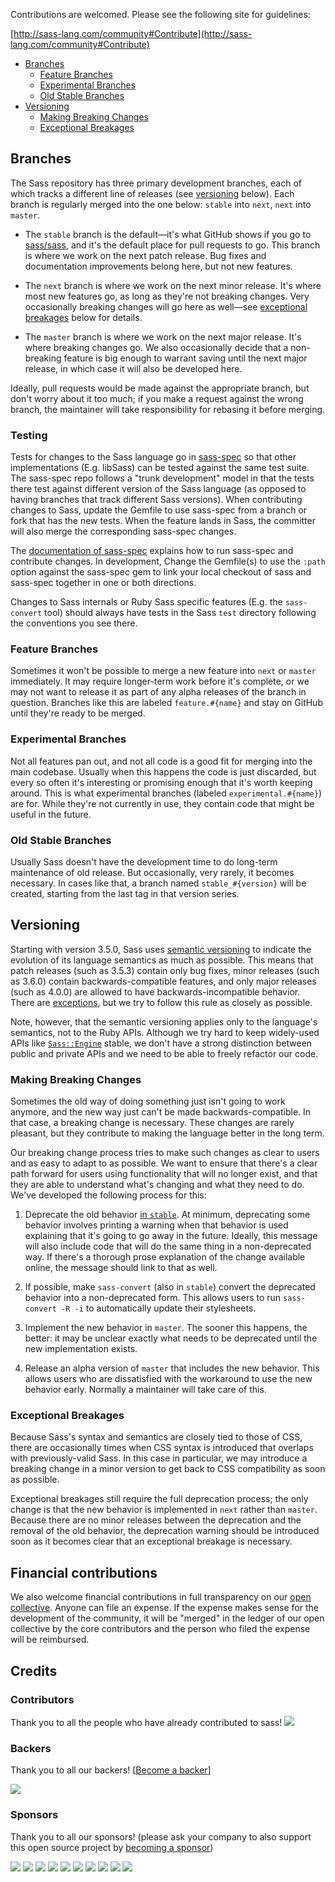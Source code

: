 Contributions are welcomed. Please see the following site for guidelines:

[http://sass-lang.com/community#Contribute](http://sass-lang.com/community#Contribute)

* [Branches](#main-development-branches)
  * [Feature Branches](#feature-branches)
  * [Experimental Branches](#experimental-branches)
  * [Old Stable Branches](#old-stable-branches)
* [Versioning](#versioning)
  * [Making Breaking Changes](#making-breaking-changes)
  * [Exceptional Breakages](#exceptional-breakages)

## Branches

The Sass repository has three primary development branches, each of which tracks
a different line of releases (see [versioning](#versioning) below). Each branch
is regularly merged into the one below: `stable` into `next`, `next` into
`master`.

* The `stable` branch is the default—it's what GitHub shows if you go to
  [sass/sass](https://github.com/sass/sass), and it's the default place for pull
  requests to go. This branch is where we work on the next patch release. Bug
  fixes and documentation improvements belong here, but not new features.

* The `next` branch is where we work on the next minor release. It's where most
  new features go, as long as they're not breaking changes. Very occasionally
  breaking changes will go here as well—see
  [exceptional breakages](#exceptional-breakages) below for details.

* The `master` branch is where we work on the next major release. It's where
  breaking changes go. We also occasionally decide that a non-breaking feature
  is big enough to warrant saving until the next major release, in which case it
  will also be developed here.

Ideally, pull requests would be made against the appropriate
branch, but don't worry about it too much; if you make a request against the
wrong branch, the maintainer will take responsibility for rebasing it before
merging.

### Testing

Tests for changes to the Sass language go in
[sass-spec](https://github.com/sass/sass-spec) so that other
implementations (E.g. libSass) can be tested against the same test
suite. The sass-spec repo follows a "trunk development" model in that
the tests there test against different version of the Sass language (as
opposed to having branches that track different Sass versions). When
contributing changes to Sass, update the Gemfile to use sass-spec from a
branch or fork that has the new tests. When the feature lands in Sass,
the committer will also merge the corresponding sass-spec changes.

The [documentation of
sass-spec](https://github.com/sass/sass-spec/blob/master/README.md)
explains how to run sass-spec and contribute changes. In development,
Change the Gemfile(s) to use the `:path` option against the sass-spec gem
to link your local checkout of sass and sass-spec together in one or
both directions.

Changes to Sass internals or Ruby Sass specific features (E.g.
the `sass-convert` tool) should always have tests in the Sass `test`
directory following the conventions you see there.

### Feature Branches

Sometimes it won't be possible to merge a new feature into `next` or `master`
immediately. It may require longer-term work before it's complete, or we may not
want to release it as part of any alpha releases of the branch in question.
Branches like this are labeled `feature.#{name}` and stay on GitHub until
they're ready to be merged.

### Experimental Branches

Not all features pan out, and not all code is a good fit for merging into the
main codebase. Usually when this happens the code is just discarded, but every
so often it's interesting or promising enough that it's worth keeping around.
This is what experimental branches (labeled `experimental.#{name}`) are for.
While they're not currently in use, they contain code that might be useful in
the future.

### Old Stable Branches

Usually Sass doesn't have the development time to do long-term maintenance of
old release. But occasionally, very rarely, it becomes necessary. In cases like
that, a branch named `stable_#{version}` will be created, starting from the last
tag in that version series.

## Versioning

Starting with version 3.5.0, Sass uses [semantic versioning](http://semver.org/)
to indicate the evolution of its language semantics as much as possible. This
means that patch releases (such as 3.5.3) contain only bug fixes, minor releases
(such as 3.6.0) contain backwards-compatible features, and only major releases
(such as 4.0.0) are allowed to have backwards-incompatible behavior. There are
[exceptions](#exceptional-breakages), but we try to follow this rule as closely
as possible.

Note, however, that the semantic versioning applies only to the language's
semantics, not to the Ruby APIs. Although we try hard to keep widely-used APIs
like [`Sass::Engine`][Sass::Engine] stable, we don't have a strong distinction
between public and private APIs and we need to be able to freely refactor our
code.

[Sass::Engine]: http://sass-lang.com/documentation/Sass/Engine.html

### Making Breaking Changes

Sometimes the old way of doing something just isn't going to work anymore, and
the new way just can't be made backwards-compatible. In that case, a breaking
change is necessary. These changes are rarely pleasant, but they contribute to
making the language better in the long term.

Our breaking change process tries to make such changes as clear to users and as
easy to adapt to as possible. We want to ensure that there's a clear path
forward for users using functionality that will no longer exist, and that they
are able to understand what's changing and what they need to do. We've developed
the following process for this:

1. Deprecate the old behavior [in `stable`](#branches). At minimum, deprecating
   some behavior involves printing a warning when that behavior is used
   explaining that it's going to go away in the future. Ideally, this message
   will also include code that will do the same thing in a non-deprecated way.
   If there's a thorough prose explanation of the change available online, the
   message should link to that as well.

2. If possible, make `sass-convert` (also in `stable`) convert the deprecated
   behavior into a non-deprecated form. This allows users to run `sass-convert
   -R -i` to automatically update their stylesheets.

3. Implement the new behavior in `master`. The sooner this happens, the better:
   it may be unclear exactly what needs to be deprecated until the new
   implementation exists.

4. Release an alpha version of `master` that includes the new behavior. This
   allows users who are dissatisfied with the workaround to use the new
   behavior early. Normally a maintainer will take care of this.

### Exceptional Breakages

Because Sass's syntax and semantics are closely tied to those of CSS, there are
occasionally times when CSS syntax is introduced that overlaps with
previously-valid Sass. In this case in particular, we may introduce a breaking
change in a minor version to get back to CSS compatibility as soon as possible.

Exceptional breakages still require the full deprecation process; the only
change is that the new behavior is implemented in `next` rather than `master`.
Because there are no minor releases between the deprecation and the removal of
the old behavior, the deprecation warning should be introduced soon as it
becomes clear that an exceptional breakage is necessary.


## Financial contributions

We also welcome financial contributions in full transparency on our [open collective](https://opencollective.com/sass).
Anyone can file an expense. If the expense makes sense for the development of the community, it will be "merged" in the ledger of our open collective by the core contributors and the person who filed the expense will be reimbursed.


## Credits


### Contributors

Thank you to all the people who have already contributed to sass!
<a href="graphs/contributors"><img src="https://opencollective.com/sass/contributors.svg?width=890" /></a>


### Backers

Thank you to all our backers! [[Become a backer](https://opencollective.com/sass#backer)]

<a href="https://opencollective.com/sass#backers" target="_blank"><img src="https://opencollective.com/sass/backers.svg?width=890"></a>


### Sponsors

Thank you to all our sponsors! (please ask your company to also support this open source project by [becoming a sponsor](https://opencollective.com/sass#sponsor))

<a href="https://opencollective.com/sass/sponsor/0/website" target="_blank"><img src="https://opencollective.com/sass/sponsor/0/avatar.svg"></a>
<a href="https://opencollective.com/sass/sponsor/1/website" target="_blank"><img src="https://opencollective.com/sass/sponsor/1/avatar.svg"></a>
<a href="https://opencollective.com/sass/sponsor/2/website" target="_blank"><img src="https://opencollective.com/sass/sponsor/2/avatar.svg"></a>
<a href="https://opencollective.com/sass/sponsor/3/website" target="_blank"><img src="https://opencollective.com/sass/sponsor/3/avatar.svg"></a>
<a href="https://opencollective.com/sass/sponsor/4/website" target="_blank"><img src="https://opencollective.com/sass/sponsor/4/avatar.svg"></a>
<a href="https://opencollective.com/sass/sponsor/5/website" target="_blank"><img src="https://opencollective.com/sass/sponsor/5/avatar.svg"></a>
<a href="https://opencollective.com/sass/sponsor/6/website" target="_blank"><img src="https://opencollective.com/sass/sponsor/6/avatar.svg"></a>
<a href="https://opencollective.com/sass/sponsor/7/website" target="_blank"><img src="https://opencollective.com/sass/sponsor/7/avatar.svg"></a>
<a href="https://opencollective.com/sass/sponsor/8/website" target="_blank"><img src="https://opencollective.com/sass/sponsor/8/avatar.svg"></a>
<a href="https://opencollective.com/sass/sponsor/9/website" target="_blank"><img src="https://opencollective.com/sass/sponsor/9/avatar.svg"></a>